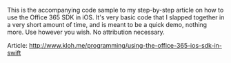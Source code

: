This is the accompanying code sample to my step-by-step article on how to use the Office 365 SDK in iOS. It's very basic code that I slapped together in a very short amount of time, and is meant to be a quick demo, nothing more. Use however you wish. No attribution necessary.

Article: http://www.kloh.me/programming/using-the-office-365-ios-sdk-in-swift
